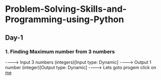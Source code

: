 # Problem-Solving-Skills-and-Programming-using-Python
## Day-1
### 1. Finding Maximum number from 3 numbers
----> Input 3 numbers (integers)[Input type: Dynamic]
----> Output 1 number (integer)[Output type: Dynamic]
----> Lets goto progem click on [me](https://github.com/SatyanarayanaMutta/Problem-Solving-Skills-and-Programming-using-Python/blob/master/max%20of%203%20numbers.py)	

